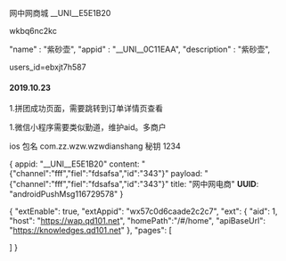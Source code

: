 网中网商城  __UNI__E5E1B20

wkbq6nc2kc


"name" : "紫砂壶",
"appid" : "__UNI__0C11EAA",
"description" : "紫砂壶",

users_id=ebxjt7h587







#### 2019.10.23
1.拼团成功页面，需要跳转到订单详情页查看


1.微信小程序需要类似勤道，维护aid。多商户


ios 包名  com.zz.wzw.wzwdianshang
秘钥 1234


{
appid: "__UNI__E5E1B20"
content: "{"channel":"fff","fiel":"fdsafsa","id":"343"}"
payload: "{"channel":"fff","fiel":"fdsafsa","id":"343"}"
title: "网中网电商"
__UUID__: "androidPushMsg116729578"
}


{
  "extEnable": true,
  "extAppid": "wx57c0d6caade2c2c7",
  "ext": {
    "aid": 1,
    "host": "https://wap.qd101.net",
    "homePath":"/#/home",
    "apiBaseUrl": "https://knowledges.qd101.net"
  },
  "pages": [

  ]
}
